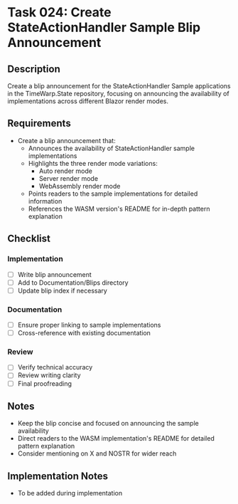 # Task 024: Create StateActionHandler Sample Blip Announcement

## Description

Create a blip announcement for the StateActionHandler Sample applications in the TimeWarp.State repository, focusing on announcing the availability of implementations across different Blazor render modes.

## Requirements

- Create a blip announcement that:
  - Announces the availability of StateActionHandler sample implementations
  - Highlights the three render mode variations:
    - Auto render mode
    - Server render mode
    - WebAssembly render mode
  - Points readers to the sample implementations for detailed information
  - References the WASM version's README for in-depth pattern explanation

## Checklist

### Implementation
- [ ] Write blip announcement
- [ ] Add to Documentation/Blips directory
- [ ] Update blip index if necessary

### Documentation
- [ ] Ensure proper linking to sample implementations
- [ ] Cross-reference with existing documentation

### Review
- [ ] Verify technical accuracy
- [ ] Review writing clarity
- [ ] Final proofreading

## Notes

- Keep the blip concise and focused on announcing the sample availability
- Direct readers to the WASM implementation's README for detailed pattern explanation
- Consider mentioning on X and NOSTR for wider reach

## Implementation Notes

- To be added during implementation
